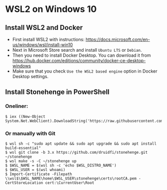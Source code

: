 # WSL2 on Windows 10

## Install WSL2 and Docker

- First install WSL2 with instructions: https://docs.microsoft.com/en-us/windows/wsl/install-win10
- Next in Microsoft Store search and install `Ubuntu LTS` or `Debian`.
- Then you need to install Docker Desktop. You can download it from https://hub.docker.com/editions/community/docker-ce-desktop-windows
- Make sure that you check `Use the WSL2 based engine` option in Docker Desktop settings.

## Install Stonehenge in PowerShell

### Oneliner:

```
$ iex ((New-Object System.Net.WebClient).DownloadString('https://raw.githubusercontent.com/druidfi/stonehenge/3e9e7d0a757a35e5b3092a5f20dd779b88455d28/install.ps1'))
```

### Or manually with Git

```
$ wsl sh -c "sudo apt update && sudo apt upgrade && sudo apt install build-essential"
$ wsl git clone -b 3.x https://github.com/druidfi/stonehenge.git ~/stonehenge
$ wsl make -s -C ~/stonehenge up
$ $WSL_NAME = $(wsl sh -c 'echo $WSL_DISTRO_NAME')
$ $WSL_USER = $(wsl whoami)
$ Import-Certificate -Filepath \\wsl$\$WSL_NAME\home\$WSL_USER\stonehenge\certs\rootCA.pem -CertStoreLocation cert:\CurrentUser\Root
```
